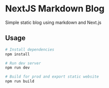 # NextJS Markdown Blog

Simple static blog using markdown and Next.js


## Usage

```bash
# Install dependencies
npm install

# Run dev server
npm run dev

# Build for prod and export static website
npm run build
```
